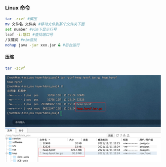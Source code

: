 ### Linux 命令

```sh 
tar -zxvf #解压
mv 文件名 文件夹 #移动文件到某个文件夹下面
set number #vim下显示行号
lsof -i:端口 #查找端口号
/关键词 #vim查找
nohup java -jar xxx.jar & #后台运行
```

#### 压缩

```sh
tar -zcvf 
```

![image-20211211152731781](https://raw.githubusercontent.com/Lgccrush/uppic/master/uPic/2021/12/11/15:27:31_image-20211211152731781.png)
